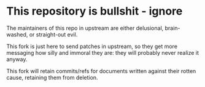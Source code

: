 # This repository is bullshit - ignore

The maintainers of this repo in upstream are either delusional, brain-washed, or straight-out evil.

This fork is just here to send patches in upstream, so they get more messaging how silly and immoral they are: they will probably never realize it anyway.

This fork will retain commits/refs for documents written against their rotten cause, retaining them from deletion.
